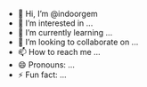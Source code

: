 - 👋 Hi, I’m @indoorgem
- 👀 I’m interested in ...
- 🌱 I’m currently learning ...
- 💞️ I’m looking to collaborate on ...
- 📫 How to reach me ...
- 😄 Pronouns: ...
- ⚡ Fun fact: ...

<!---
indoorgem/indoorgem is a ✨ special ✨ repository because its `README.md` (this file) appears on your GitHub profile.
You can click the Preview link to take a look at your changes.
--->
